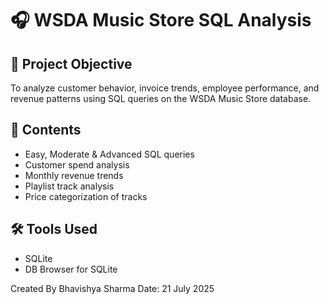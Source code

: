 # 🎧 WSDA Music Store SQL Analysis


## 📌 Project Objective

To analyze customer behavior, invoice trends, employee performance, and revenue patterns using SQL queries on the WSDA Music Store database.

## 📂 Contents

- Easy, Moderate & Advanced SQL queries
- Customer spend analysis
- Monthly revenue trends
- Playlist track analysis
- Price categorization of tracks

## 🛠️ Tools Used
- SQLite
- DB Browser for SQLite

Created By
Bhavishya Sharma
Date: 21 July 2025
